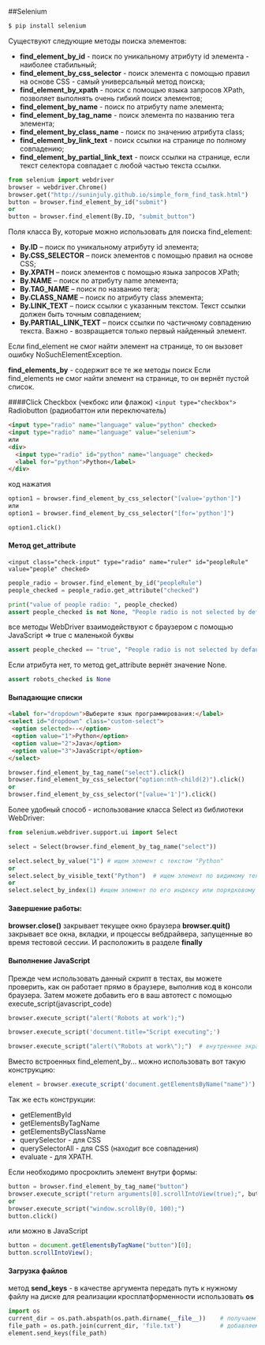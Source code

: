 ##Selenium

```bash
$ pip install selenium
```

Cуществуют следующие методы поиска элементов:
- **find_element_by_id** - поиск по уникальному атрибуту id элемента - наиболее стабильный;
- **find_element_by_css_selector** - поиск элемента с помощью правил на основе CSS - самый универсальный метод поиска;
- **find_element_by_xpath** - поиск с помощью языка запросов XPath, позволяет выполнять очень гибкий поиск элементов;
- **find_element_by_name** - поиск по атрибуту name элемента;
- **find_element_by_tag_name** - поиск элемента по названию тега элемента;
- **find_element_by_class_name** - поиск по значению атрибута class;
- **find_element_by_link_text** - поиск ссылки на странице по полному совпадению;
- **find_element_by_partial_link_text** - поиск ссылки на странице, если текст селектора совпадает с любой частью текста ссылки.

```python
from selenium import webdriver
browser = webdriver.Chrome()
browser.get("http://suninjuly.github.io/simple_form_find_task.html")
button = browser.find_element_by_id("submit")
or
button = browser.find_element(By.ID, "submit_button")
```

Поля класса By, которые можно использовать для поиска find_element:
- **By.ID** – поиск по уникальному атрибуту id элемента;
- **By.CSS_SELECTOR** – поиск элементов с помощью правил на основе CSS;
- **By.XPATH** – поиск элементов с помощью языка запросов XPath;
- **By.NAME** – поиск по атрибуту name элемента;
- **By.TAG_NAME** – поиск по названию тега;
- **By.CLASS_NAME** – поиск по атрибуту class элемента;
- **By.LINK_TEXT** – поиск ссылки с указанным текстом. Текст ссылки должен быть точным совпадением;
- **By.PARTIAL_LINK_TEXT** – поиск ссылки по частичному совпадению текста.
Важно - возвращается только первый найденный элемент.

Если find_element не смог найти элемент на странице, то он вызовет ошибку NoSuchElementException.

**find_elements_by** - содержит все те же методы поиск
Если find_elements не смог найти элемент на странице, то он вернёт пустой список.

####Click
Checkbox (чекбокс или флажок) 
``` <input type="checkbox"> ```
Radiobutton (радиобаттон или переключатель)
```html 
<input type="radio" name="language" value="python" checked>
<input type="radio" name="language" value="selenium">
или 
<div>
  <input type="radio" id="python" name="language" checked>
  <label for="python">Python</label>
</div>
```
код нажатия
```python
option1 = browser.find_element_by_css_selector("[value='python']")
или
option1 = browser.find_element_by_css_selector("[for='python']")

option1.click()
```

#### Метод get_attribute
```
<input class="check-input" type="radio" name="ruler" id="peopleRule" value="people" checked>
```
```python
people_radio = browser.find_element_by_id("peopleRule")
people_checked = people_radio.get_attribute("checked")

print("value of people radio: ", people_checked)
assert people_checked is not None, "People radio is not selected by default"
```
 все методы WebDriver взаимодействуют с браузером с помощью JavaScript => true с маленькой буквы
```python
assert people_checked == "true", "People radio is not selected by default"
``` 
Если атрибута нет, то метод get_attribute вернёт значение None. 
```python
assert robots_checked is None
```

#### Выпадающие списки
```html
<label for="dropdown">Выберите язык программирования:</label>
<select id="dropdown" class="custom-select">
 <option selected>--</option>
 <option value="1">Python</option>
 <option value="2">Java</option>
 <option value="3">JavaScript</option>
</select>
```
```python
browser.find_element_by_tag_name("select").click()
browser.find_element_by_css_selector("option:nth-child(2)").click()
or
browser.find_element_by_css_selector("[value='1']").click()
```

Более удобный способ - использование класса Select из библиотеки WebDriver:
```python
from selenium.webdriver.support.ui import Select

select = Select(browser.find_element_by_tag_name("select"))

select.select_by_value("1") # ищем элемент с текстом "Python"
or
select.select_by_visible_text("Python")  # ищем элемент по видимому тексту
or
select.select_by_index(1) #ищем элемент по его индексу или порядковому номеру
```

#### Завершение работы:
**browser.close()** закрывает текущее окно браузера
**browser.quit()** закрывает все окна, вкладки, и процессы вебдрайвера, запущенные во время тестовой сессии.
И расположить в разделе **finally**


#### Выполнение JavaScript 
Прежде чем использовать данный скрипт в тестах, вы можете проверить, как он работает прямо в браузере, выполнив код в консоли браузера. 
Затем можете добавить его в ваш автотест с помощью execute_script(javascript_code)
```python
browser.execute_script("alert('Robots at work');")

browser.execute_script('document.title="Script executing";')

browser.execute_script("alert(\"Robots at work\");")  # внутреннее экранирование
```

Вместо встроенных find_element_by... можно использовать вот такую конструкцию:
```JavaScript
element = browser.execute_script('document.getElementsByName("name")')
```
Так же есть конструкции:
- getElementById
- getElementsByTagName
- getElementsByClassName
- querySelector - для CSS
- querySelectorAll - для CSS (находит все совпадения)
- evaluate - для XPATH.

Если необходимо просроклить элемент внутри формы:
```python
button = browser.find_element_by_tag_name("button")
browser.execute_script("return arguments[0].scrollIntoView(true);", button)
or
browser.execute_script("window.scrollBy(0, 100);")
button.click()
```
или можно в JavaScript
```JavaScript
button = document.getElementsByTagName("button")[0];
button.scrollIntoView();
```

#### Загрузка файлов
метод **send_keys** - в качестве аргумента передать путь к нужному файлу на диске
для реализации кросплатформенности использовать **os**
```python
import os 
current_dir = os.path.abspath(os.path.dirname(__file__))    # получаем путь к директории текущего исполняемого файла 
file_path = os.path.join(current_dir, 'file.txt')           # добавляем к этому пути имя файла 
element.send_keys(file_path)
```
